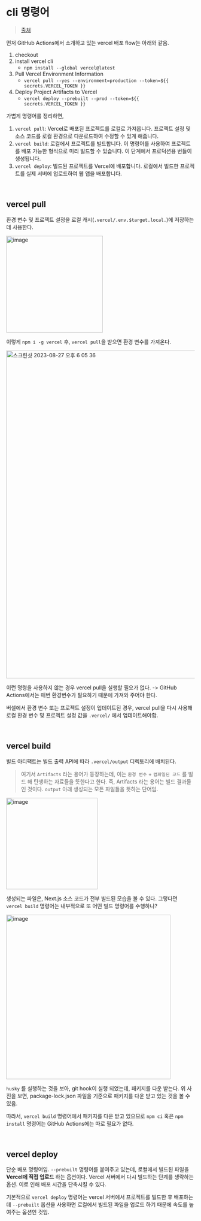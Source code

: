 # cli 명령어

> [출처](https://vercel.com/guides/how-can-i-use-github-actions-with-vercel)

먼저 GitHub Actions에서 소개하고 있는 vercel 배포 flow는 아래와 같음.

1. checkout
2. install vercel cli
   - `npm install --global vercel@latest`
3. Pull Vercel Environment Information
   - `vercel pull --yes --environment=production --token=${{ secrets.VERCEL_TOKEN }}`
4. Deploy Project Artifacts to Vercel
   - `vercel deploy --prebuilt --prod --token=${{ secrets.VERCEL_TOKEN }}`

가볍게 명령어를 정리하면,

1. `vercel pull`: Vercel로 배포된 프로젝트를 로컬로 가져옵니다. 프로젝트 설정 및 소스 코드를 로컬 환경으로 다운로드하여 수정할 수 있게 해줍니다.
2. `vercel build`: 로컬에서 프로젝트를 빌드합니다. 이 명령어를 사용하여 프로젝트를 배포 가능한 형식으로 미리 빌드할 수 있습니다. 이 단계에서 프로덕션용 번들이 생성됩니다.
3. `vercel deploy`: 빌드된 프로젝트를 Vercel에 배포합니다. 로컬에서 빌드한 프로젝트를 실제 서버에 업로드하여 웹 앱을 배포합니다.

<br/>

## vercel pull

환경 변수 및 프로젝트 설정을 로컬 캐시(`.vercel/.env.$target.local.`)에 저장하는데 사용한다.

<img width="258" alt="image" src="https://github.com/pozafly/TIL/assets/59427983/a716ff43-a6bc-46f9-a826-888ca55f0272">

이렇게 `npm i -g vercel` 후, `vercel pull`을 받으면 환경 변수를 가져온다.

<img width="875" alt="스크린샷 2023-08-27 오후 6 05 36" src="https://github.com/pozafly/TIL/assets/59427983/fafe7379-c369-4661-9e76-c4d3df09df4b">

이런 명령을 사용하지 않는 경우 vercel pull을 실행할 필요가 없다. -> GitHub Actions에서는 매번 환경변수가 필요하기 때문에 가져와 주어야 한다.

버셀에서 환경 변수 또는 프로젝트 설정이 업데이트된 경우, vercel pull을 다시 사용해 로컬 환경 변수 및 프로젝트 설정 값을 `.vercel/` 에서 업데이트해야함.

<br/>

## vercel build

빌드 아티팩트는 빌드 출력 API에 따라 `.vercel/output` 디렉토리에 배치된다. 

> 여기서 `Artifacts` 라는 용어가 등장하는데, 이는 `환경 변수` + `컴파일된 코드` 를 빌드 해 탄생하는 자료들을 뜻한다고 한다. 즉, Artifacts 라는 용어는 빌드 결과물인 것이다. `output` 아래 생성되는 모든 파일들을 뜻하는 단어임.

<img width="244" alt="image" src="https://github.com/pozafly/TIL/assets/59427983/ee94fc4f-5b12-456c-a1c8-92eb073b38d5">

생성되는 파일은, Next.js 소스 코드가 전부 빌드된 모습을 볼 수 있다. 그렇다면 `vercel build` 명령어는 내부적으로 또 어떤 빌드 명령어를 수행하나?

<img width="439" alt="image" src="https://github.com/pozafly/TIL/assets/59427983/dd68dde9-d272-487c-b319-5e9fb9403e36">

`husky` 를 실행하는 것을 보아, git hook이 실행 되었는데, 패키지를 다운 받는다. 위 사진을 보면, package-lock.json 파일을 기준으로 패키지를 다운 받고 있는 것을 볼 수 있음.

따라서, `vercel build` 명령어에서 패키지를 다운 받고 있으므로 `npm ci` 혹은 `npm install` 명령어는 GitHub Actions에는 따로 필요가 없다.

<br/>

## vercel deploy

단순 배포 명령어임. `--prebuilt` 명령어를 붙여주고 있는데, 로컬에서 빌드된 파일을 **Vercel에 직접 업로드** 하는 옵션이다. Vercel 서버에서 다시 빌드하는 단계를 생략하는 옵션. 이로 인해 배포 시간을 단축시킬 수 있다.

기본적으로 `vercel deploy` 명령어는 vercel 서버에서 프로젝트를 빌드한 후 배포하는데 `--prebuilt` 옵션을 사용하면 로컬에서 빌드된 파일을 업로드 하기 때문에 속도를 높여주는 옵션인 것임.

